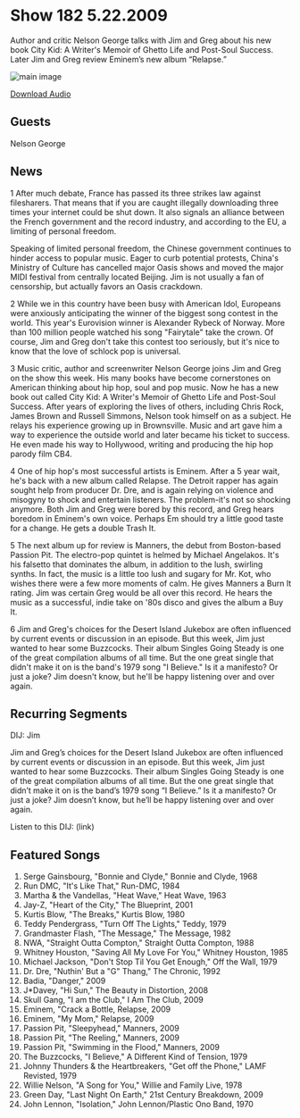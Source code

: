 # Show 182 5.22.2009
Author and critic Nelson George talks with Jim and Greg about his new book City Kid: A Writer's Memoir of Ghetto Life and Post-Soul Success. Later Jim and Greg review Eminem’s new album “Relapse.”

![main image](http://www.soundopinions.org/images/2009/nelsongeorge.jpg)

[Download Audio](http://audio.soundopinions.org/streams/2009/05/so_20090522.m3u)

## Guests
Nelson George

## News
1 After much debate, France has passed its three strikes law against filesharers. That means that if you are caught illegally downloading three times your internet could be shut down. It also signals an alliance between the French government and the record industry, and according to the EU, a limiting of personal freedom. 

Speaking of limited personal freedom, the Chinese government continues to hinder access to popular music. Eager to curb potential protests, China's Ministry of Culture has cancelled major Oasis shows and moved the major MIDI festival from centrally located Beijing. Jim is not usually a fan of censorship, but actually favors an Oasis crackdown.

2 While we in this country have been busy with American Idol, Europeans were anxiously anticipating the winner of the biggest song contest in the world. This year's Eurovision winner is Alexander Rybeck of Norway. More than 100 million people watched his song "Fairytale" take the crown. Of course, Jim and Greg don't take this contest too seriously, but it's nice to know that the love of schlock pop is universal.

3 Music critic, author and screenwriter Nelson George joins Jim and Greg on the show this week. His many books have become cornerstones on American thinking about hip hop, soul and pop music. Now he has a new book out called City Kid: A Writer's Memoir of Ghetto Life and Post-Soul Success. After years of exploring the lives of others, including Chris Rock, James Brown and Russell Simmons, Nelson took himself on as a subject. He relays his experience growing up in Brownsville. Music and art gave him a way to experience the outside world and later became his ticket to success. He even made his way to Hollywood, writing and producing the hip hop parody film CB4.

4 One of hip hop's most successful artists is Eminem. After a 5 year wait, he's back with a new album called Relapse. The Detroit rapper has again sought help from producer Dr. Dre, and is again relying on violence and misogyny to shock and entertain listeners. The problem-it's not so shocking anymore. Both Jim and Greg were bored by this record, and Greg hears boredom in Eminem's own voice. Perhaps Em should try a little good taste for a change. He gets a double Trash It.

5 The next album up for review is Manners, the debut from Boston-based Passion Pit. The electro-pop quintet is helmed by Michael Angelakos. It's his falsetto that dominates the album, in addition to the lush, swirling synths. In fact, the music is a little too lush and sugary for Mr. Kot, who wishes there were a few more moments of calm. He gives Manners a Burn It rating. Jim was certain Greg would be all over this record. He hears the music as a successful, indie take on '80s disco and gives the album a Buy It.

6 Jim and Greg's choices for the Desert Island Jukebox are often influenced by current events or discussion in an episode. But this week, Jim just wanted to hear some Buzzcocks. Their album Singles Going Steady is one of the great compilation albums of all time. But the one great single that didn't make it on is the band's 1979 song "I Believe." Is it a manifesto? Or just a joke? Jim doesn't know, but he'll be happy listening over and over again.

## Recurring Segments
DIJ: Jim 

Jim and Greg’s choices for the Desert Island Jukebox are often influenced by current events or discussion in an episode. But this week, Jim just wanted to hear some Buzzcocks. Their album Singles Going Steady is one of the great compilation albums of all time. But the one great single that didn’t make it on is the band’s 1979 song “I Believe.” Is it a manifesto? Or just a joke? Jim doesn’t know, but he’ll be happy listening over and over again.

Listen to this DIJ: (link)

## Featured Songs
1. Serge Gainsbourg, "Bonnie and Clyde," Bonnie and Clyde, 1968
2. Run DMC, "It's Like That," Run-DMC, 1984
3. Martha & the Vandellas, "Heat Wave," Heat Wave, 1963
4. Jay-Z, "Heart of the City," The Blueprint, 2001
5. Kurtis Blow, "The Breaks," Kurtis Blow, 1980
6. Teddy Pendergrass, "Turn Off The Lights," Teddy, 1979
7. Grandmaster Flash, "The Message," The Message, 1982
8. NWA, "Straight Outta Compton," Straight Outta Compton, 1988
9. Whitney Houston, "Saving All My Love For You," Whitney Houston, 1985
10. Michael Jackson, "Don't Stop Til You Get Enough," Off the Wall, 1979
11. Dr. Dre, "Nuthin' But a "G" Thang," The Chronic, 1992
12. Badia, "Danger," 2009
13. J*Davey, "Hi Sun," The Beauty in Distortion, 2008
14. Skull Gang, "I am the Club," I Am The Club, 2009
15. Eminem, "Crack a Bottle, Relapse, 2009
16. Eminem, "My Mom," Relapse, 2009
17. Passion Pit, "Sleepyhead," Manners, 2009
18. Passion Pit, "The Reeling," Manners, 2009
19. Passion Pit, "Swimming in the Flood," Manners, 2009
20. The Buzzcocks, "I Believe," A Different Kind of Tension, 1979
21. Johnny Thunders & the Heartbreakers, "Get off the Phone," LAMF Revisted, 1979
22. Willie Nelson, "A Song for You," Willie and Family Live, 1978
23. Green Day, "Last Night On Earth," 21st Century Breakdown, 2009
24. John Lennon, "Isolation," John Lennon/Plastic Ono Band, 1970
